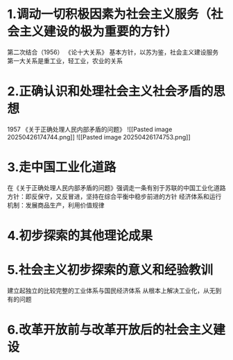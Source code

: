 # 1.调动一切积极因素为社会主义服务（社会主义建设的极为重要的方针）
第二次结合（1956）
《论十大关系》
基本方针，以苏为鉴，社会主义建设服务
第一大关系是重工业，轻工业，农业的关系
# 2.正确认识和处理社会主义社会矛盾的思想
1957 《关于正确处理人民内部矛盾的问题》
![[Pasted image 20250426174744.png]]
![[Pasted image 20250426174753.png]]
# 3.走中国工业化道路
在《关于正确处理人民内部矛盾的问题》强调走一条有别于苏联的中国工业化道路
方针：即反保守，又反冒进，坚持在综合平衡中稳步前进的方针
经济体系和运行机制：发展商品生产，利用价值规律
# 4.初步探索的其他理论成果
# 5.社会主义初步探索的意义和经验教训
建立起独立的比较完整的工业体系与国民经济体系
从根本上解决工业化，从无到有的问题
# 6.改革开放前与改革开放后的社会主义建设
